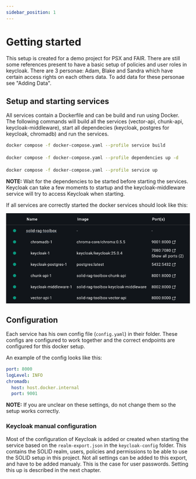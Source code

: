 ```yaml
---
sidebar_position: 1
---
```

# Getting started

This setup is created for a demo project for PSX and FAIR. There are still some references present to have a basic setup of policies and user roles in keycloak. There are 3 personae: Adam, Blake and Sandra which have certain access rights on each others data. To add data for these personae see "Adding Data".

## Setup and starting services

All services contain a Dockerfile and can be build and run using Docker.
The following commands will build all the services (vector-api, chunk-api, keycloak-middleware),
start all dependecies (keycloak, postgres for keycloak, chromadb) and run the services.

```bash
docker compose -f docker-compose.yaml --profile service build

docker compose -f docker-compose.yaml --profile dependencies up -d

docker compose -f docker-compose.yaml --profile service up

```

**NOTE:**
Wait for the dependencies to be started before starting the services. Keycloak can take a few moments to startup and the keycloak-middleware service will try to access Keycloak when starting.

If all services are correctly started the docker services should look like this:

![Docker service overview](./img/docker_service_overview.png)

## Configuration

Each service has his own config file (`config.yaml`) in their folder. These configs are configured to work together and the correct endpoints are configured for this docker setup.

An example of the config looks like this:

```yaml
port: 8000
logLevel: INFO
chromadb:
  host: host.docker.internal
  port: 9001
```

**NOTE:**
If you are unclear on these settings, do not change them so the setup works correctly.

### Keycloak manual configuration

Most of the configuration of Keycloak is added or created when starting the service based on the `realm-export.json` in the `keycloak-config` folder. This contains the SOLID realm, users, policies and permissions to be able to use the SOLID setup in this project. Not all settings can be added to this export, and have to be added manualy. This is the case for user passwords. Setting this up is described in the next chapter.